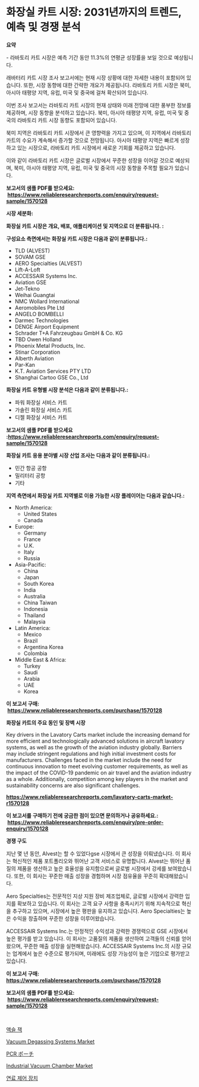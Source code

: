 <p><h1>화장실 카트 시장: 2031년까지의 트렌드, 예측 및 경쟁 분석</h1></p><p><strong>요약</strong></p>
<p><p>- 라바토리 카트 시장은 예측 기간 동안 11.3%의 연평균 성장률을 보일 것으로 예상됩니다.</p><p>래바터리 카트 시장 조사 보고서에는 현재 시장 상황에 대한 자세한 내용이 포함되어 있습니다. 또한, 시장 동향에 대한 간략한 개요가 제공됩니다. 라바토리 카트 시장은 북미, 아시아 태평양 지역, 유럽, 미국 및 중국에 걸쳐 확산되어 있습니다.</p><p>이번 조사 보고서는 라바토리 카트 시장의 현재 상태와 미래 전망에 대한 풍부한 정보를 제공하며, 시장 동향을 분석하고 있습니다. 북미, 아시아 태평양 지역, 유럽, 미국 및 중국의 라바토리 카트 시장 동향도 포함되어 있습니다.</p><p>북미 지역은 라바토리 카트 시장에서 큰 영향력을 가지고 있으며, 이 지역에서 라바토리 카트의 수요가 계속해서 증가할 것으로 전망됩니다. 아시아 태평양 지역은 빠르게 성장하고 있는 시장으로, 라바토리 카트 시장에서 새로운 기회를 제공하고 있습니다.</p><p>이와 같이 라바토리 카트 시장은 글로벌 시장에서 꾸준한 성장을 이어갈 것으로 예상되며, 북미, 아시아 태평양 지역, 유럽, 미국 및 중국의 시장 동향을 주목할 필요가 있습니다.</p></p>
<p><strong>보고서의 샘플 PDF를 받으세요: &nbsp;<a href="https://www.reliableresearchreports.com/enquiry/request-sample/1570128">https://www.reliableresearchreports.com/enquiry/request-sample/1570128</a></strong></p>
<p><strong>시장 세분화:</strong></p>
<p><strong> 화장실 카트 시장은 개요, 배포, 애플리케이션 및 지역으로 더 분류됩니다. :</strong></p>
<p><strong>구성요소 측면에서는 화장실 카트 시장은 다음과 같이 분류됩니다.:</strong></p>
<p><ul><li>TLD (ALVEST)</li><li>SOVAM GSE</li><li>AERO Specialties (ALVEST)</li><li>Lift-A-Loft</li><li>ACCESSAIR Systems Inc.</li><li>Aviation GSE</li><li>Jet-Tekno</li><li>Weihai Guangtai</li><li>NMC Wollard International</li><li>Aeromobiles Pte Ltd</li><li>ANGELO BOMBELLI</li><li>Darmec Technologies</li><li>DENGE Airport Equipment</li><li>Schrader T+A Fahrzeugbau GmbH & Co. KG</li><li>TBD Owen Holland</li><li>Phoenix Metal Products, Inc.</li><li>Stinar Corporation</li><li>Alberth Aviation</li><li>Par-Kan</li><li>K.T. Aviation Services PTY LTD</li><li>Shanghai Cartoo GSE Co., Ltd</li></ul></p>
<p><strong> 화장실 카트 유형별 시장 분석은 다음과 같이 분류됩니다.:</strong></p>
<p><ul><li>파워 화장실 서비스 카트</li><li>가솔린 화장실 서비스 카트</li><li>디젤 화장실 서비스 카트</li></ul></p>
<p><strong>보고서의 샘플 PDF를 받으세요 :<a href="https://www.reliableresearchreports.com/enquiry/request-sample/1570128">https://www.reliableresearchreports.com/enquiry/request-sample/1570128</a></strong></p>
<p><strong> 화장실 카트 응용 분야별 시장 산업 조사는 다음과 같이 분류됩니다.:</strong></p>
<p><ul><li>민간 항공 공항</li><li>밀리터리 공항</li><li>기타</li></ul></p>
<p><strong>지역 측면에서 화장실 카트 지역별로 이용 가능한 시장 플레이어는 다음과 같습니다.:</strong></p>
<p><ul>
    <li>
        North America:
        <ul>
            <li>United States</li>
            <li>Canada</li>
        </ul>
    </li>
    <li>
        Europe:
        <ul>
            <li>Germany</li>
            <li>France</li>
            <li>U.K.</li>
            <li>Italy</li>
            <li>Russia</li>
        </ul>
    </li>
    <li>
        Asia-Pacific:
        <ul>
            <li>China</li>
            <li>Japan</li>
            <li>South Korea</li>
            <li>India</li>
            <li>Australia</li>
            <li>China Taiwan</li>
            <li>Indonesia</li>
            <li>Thailand</li>
            <li>Malaysia</li>
        </ul>
    </li>
    <li>
        Latin America:
        <ul>
            <li>Mexico</li>
            <li>Brazil</li>
            <li>Argentina Korea</li>
            <li>Colombia</li>
        </ul>
    </li>
    <li>
        Middle East & Africa:
        <ul>
            <li>Turkey</li>
            <li>Saudi</li>
            <li>Arabia</li>
            <li>UAE</li>
            <li>Korea</li>
        </ul>
    </li>
    </ul></p>
<p><strong>이 보고서 구매: &nbsp;<a href="https://www.reliableresearchreports.com/purchase/1570128">https://www.reliableresearchreports.com/purchase/1570128</a></strong></p>
<p><strong>화장실 카트의 주요 동인 및 장벽 시장</strong></p>
<p><p>Key drivers in the Lavatory Carts market include the increasing demand for more efficient and technologically advanced solutions in aircraft lavatory systems, as well as the growth of the aviation industry globally. Barriers may include stringent regulations and high initial investment costs for manufacturers. Challenges faced in the market include the need for continuous innovation to meet evolving customer requirements, as well as the impact of the COVID-19 pandemic on air travel and the aviation industry as a whole. Additionally, competition among key players in the market and sustainability concerns are also significant challenges.</p></p>
<p><strong><a href="https://www.reliableresearchreports.com/lavatory-carts-market-r1570128">https://www.reliableresearchreports.com/lavatory-carts-market-r1570128</a></strong></p>
<p><strong>이 보고서를 구매하기 전에 궁금한 점이 있으면 문의하거나 공유하세요.: &nbsp;<a href="https://www.reliableresearchreports.com/enquiry/pre-order-enquiry/1570128">https://www.reliableresearchreports.com/enquiry/pre-order-enquiry/1570128</a></strong></p>
<p><strong>경쟁 구도</strong></p>
<p><p>지난 몇 년 동안, Alvest는 할 수 있었다gse 시장에서 큰 성장을 이뤄냈습니다. 이 회사는 혁신적인 제품 포트폴리오와 뛰어난 고객 서비스로 유명합니다. Alvest는 뛰어난 품질의 제품을 생산하고 높은 효율성을 유지함으로써 글로벌 시장에서 강세를 보여왔습니다. 또한, 이 회사는 꾸준한 매출 성장을 경험하며 시장 점유율을 꾸준히 확대해왔습니다.</p><p>Aero Specialties는 전문적인 지상 지원 장비 제조업체로, 글로벌 시장에서 강력한 입지를 확보하고 있습니다. 이 회사는 고객 요구 사항을 충족시키기 위해 지속적으로 혁신을 추구하고 있으며, 시장에서 높은 평판을 유지하고 있습니다. Aero Specialties는 높은 수익을 창출하며 꾸준한 성장을 이루어왔습니다.</p><p>ACCESSAIR Systems Inc.는 안정적인 수익성과 강력한 경쟁력으로 GSE 시장에서 높은 평가를 받고 있습니다. 이 회사는 고품질의 제품을 생산하여 고객들의 신뢰를 얻어왔으며, 꾸준한 매출 성장을 실현해왔습니다. ACCESSAIR Systems Inc.의 시장 규모는 업계에서 높은 수준으로 평가되며, 미래에도 성장 가능성이 높은 기업으로 평가받고 있습니다.</p></p>
<p><strong>이 보고서 구매: &nbsp; <a href="https://www.reliableresearchreports.com/purchase/1570128">https://www.reliableresearchreports.com/purchase/1570128</a></strong></p>
<p><strong>보고서의 샘플 PDF를 받으세요: &nbsp;<a href="https://www.reliableresearchreports.com/enquiry/request-sample/1570128">https://www.reliableresearchreports.com/enquiry/request-sample/1570128</a></strong><strong></strong></p>
<p>&nbsp;</p>
<p><p><a href="https://github.com/Maeennan456456/Market-Research-Report-List-1/blob/main/267999628056.md">액슬 잭</a></p><p><a href="https://github.com/lylyparadise/Market-Research-Report-List-2/blob/main/vacuum-degassing-systems-market.md">Vacuum Degassing Systems Market</a></p><p><a href="https://github.com/oqxogxyvqe90775/Market-Research-Report-List-1/blob/main/121022830636.md">PCR ポーチ</a></p><p><a href="https://github.com/johnbach50/Market-Research-Report-List-2/blob/main/industrial-vacuum-chamber-market.md">Industrial Vacuum Chamber Market</a></p><p><a href="https://github.com/vsap75a286l/Market-Research-Report-List-1/blob/main/674660628055.md">연료 제어 장치</a></p></p>